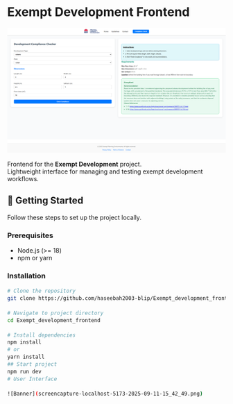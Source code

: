 # Exempt Development Frontend
![Banner](screencapture-localhost-5173-custom-search1-2025-09-11-15_43_30.png)  


Frontend for the **Exempt Development** project.  
Lightweight interface for managing and testing exempt development workflows.  


## 🚀 Getting Started

Follow these steps to set up the project locally.

### Prerequisites
- Node.js (>= 18)
- npm or yarn

### Installation
```bash
# Clone the repository
git clone https://github.com/haseebah2003-blip/Exempt_development_frontend.git

# Navigate to project directory
cd Exempt_development_frontend

# Install dependencies
npm install
# or
yarn install
## Start project
npm run dev
# User Interface

![Banner](screencapture-localhost-5173-2025-09-11-15_42_49.png)  
